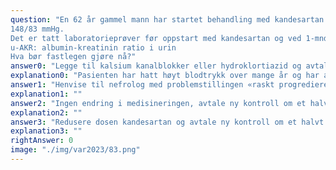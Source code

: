 ```yaml
---
question: "En 62 år gammel mann har startet behandling med kandesartan (angiotensin II antagonist) mot høyt blodtrykk; blodtrykket var 172/96 mmHg målt flere ganger. Han fikk allerede i begynnelsen av 40-årsalderen beskjed om at blodtrykket lå «litt i overkant». En måned etter behandlingsoppstart kommer han til kontroll hos fastlegen. Han rapporterer at han har tålt medikamentet godt, og blodtrykket er
148/83 mmHg.
Det er tatt laboratorieprøver før oppstart med kandesartan og ved 1-mnd-kontroll:
u-AKR: albumin-kreatinin ratio i urin
Hva bør fastlegen gjøre nå?"
answer0: "Legge til kalsium kanalblokker eller hydroklortiazid og avtale ny kontroll om 2-3 uker"
explanation0: "Pasienten har hatt høyt blodtrykk over mange år og har allerede noe redusert eGFR samt økt AKR som tegn på organskade. Han har god effekt på blodtrykket og albumin-utskillelsen av kandesartan, men har ikke oppnådd blodtrykksmålet ennå. Stigningen i kreatinin/fallet i eGFR er forventet og skyldes senket intraglomerulært trykk og ikke rask progresjon i nyresykdommen; dette GFR-fallet er gunstig på lengre sikt. Han bør få intensivert sin blodtrykksenkende behandling, og han bør ha snarlig kontroll for å holde et øye både med blodtrykket og lab-prøvene til det hele har stabilisert seg. Til tross for optimalisering av blodtrykksbehandlingen er det ikke usannsynlig at nyrefunksjonen gradvis vil fortsette å falle og at han vil utvikle behov for oppfølging hos nyrelege senere, men per nå vil han ikke ha nytte av det"
answer1: "Henvise til nefrolog med problemstillingen «raskt progredierende kronisk nyresykdom»."
explanation1: ""
answer2: "Ingen endring i medisineringen, avtale ny kontroll om et halvt år."
explanation2: ""
answer3: "Redusere dosen kandesartan og avtale ny kontroll om et halvt år"
explanation3: ""
rightAnswer: 0
image: "./img/var2023/83.png"
---
```



